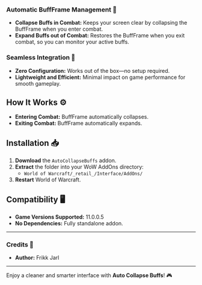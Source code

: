 ### Automatic BuffFrame Management 🔄

- **Collapse Buffs in Combat:** Keeps your screen clear by collapsing the BuffFrame when you enter combat.
- **Expand Buffs out of Combat:** Restores the BuffFrame when you exit combat, so you can monitor your active buffs.

### Seamless Integration 🧩

- **Zero Configuration:** Works out of the box—no setup required.
- **Lightweight and Efficient:** Minimal impact on game performance for smooth gameplay.

## How It Works ⚙️

- **Entering Combat:** BuffFrame automatically collapses.
- **Exiting Combat:** BuffFrame automatically expands.

## Installation 📥

1. **Download** the `AutoCollapseBuffs` addon.
2. **Extract** the folder into your WoW AddOns directory:
   - `World of Warcraft/_retail_/Interface/AddOns/`
3. **Restart** World of Warcraft.

## Compatibility 🖥️

- **Game Versions Supported:** 11.0.0.5
- **No Dependencies:** Fully standalone addon.

---

### Credits 🙌

- **Author:** Frikk Jarl

---

Enjoy a cleaner and smarter interface with **Auto Collapse Buffs**! 🎮
